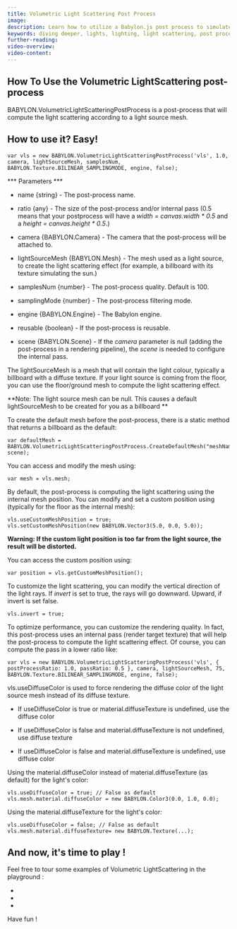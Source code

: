 ```yaml
---
title: Volumetric Light Scattering Post Process
image: 
description: Learn how to utilize a Babylon.js post process to simulate light scattering.
keywords: diving deeper, lights, lighting, light scattering, post process
further-reading:
video-overview:
video-content:
---
```


## How To Use the Volumetric LightScattering post-process
BABYLON.VolumetricLightScatteringPostProcess is a post-process that will compute the light scattering according to a light source mesh.

## How to use it? Easy! ##

```
var vls = new BABYLON.VolumetricLightScatteringPostProcess('vls', 1.0, camera, lightSourceMesh, samplesNum, BABYLON.Texture.BILINEAR_SAMPLINGMODE, engine, false);
```

*** Parameters ***

- name {string} - The post-process name.

- ratio {any} - The size of the post-process and/or internal pass (0.5 means that your postprocess will have a _width = canvas.width * 0.5_ and a _height = canvas.height * 0.5_.)

- camera {BABYLON.Camera} - The camera that the post-process will be attached to.

- lightSourceMesh {BABYLON.Mesh} - The mesh used as a light source, to create the light scattering effect (for example, a billboard with its texture simulating the sun.) 

- samplesNum {number} - The post-process quality. Default is 100.

- samplingMode {number} - The post-process filtering mode.

- engine {BABYLON.Engine} - The Babylon engine.

- reusable {boolean} - If the post-process is reusable.

- scene {BABYLON.Scene} - If the _camera_ parameter is null (adding the post-process in a rendering pipeline), the _scene_ is needed to configure the internal pass.

The lightSourceMesh is a mesh that will contain the light colour, typically a billboard with a diffuse texture.  If your light source is coming from the floor, you can use the floor/ground mesh to compute the light scattering effect.

**Note: The light source mesh can be null. This causes a default lightSourceMesh to be created for you as a billboard **

To create the default mesh before the post-process, there is a static method that returns a billboard as the default:

```
var defaultMesh = BABYLON.VolumetricLightScatteringPostProcess.CreateDefaultMesh("meshName", scene);
```

You can access and modify the mesh using:

```
var mesh = vls.mesh;
```

By default, the post-process is computing the light scattering using the internal mesh position.  You can modify and set a custom position using (typically for the floor as the internal mesh):

```
vls.useCustomMeshPosition = true;
vls.setCustomMeshPosition(new BABYLON.Vector3(5.0, 0.0, 5.0));
```

**Warning: If the custom light position is too far from the light source, the result will be distorted.**

You can access the custom position using:

```
var position = vls.getCustomMeshPosition();
```

To customize the light scattering, you can modify the vertical direction of the light rays. If _invert_ is set to true, the rays will go downward. Upward, if invert is set false.

```
vls.invert = true;
```

To optimize performance, you can customize the rendering quality. In fact, this post-process uses an internal pass (render target texture) that will help the post-process to compute the light scattering effect. Of course, you can compute the pass in a lower ratio like:

```
var vls = new BABYLON.VolumetricLightScatteringPostProcess('vls', { postProcessRatio: 1.0, passRatio: 0.5 }, camera, lightSourceMesh, 75, BABYLON.Texture.BILINEAR_SAMPLINGMODE, engine, false);
```

vls.useDiffuseColor is used to force rendering the diffuse color of the light source mesh instead of its diffuse texture.

- If useDiffuseColor is true or material.diffuseTexture is undefined, use the diffuse color

- If useDiffuseColor is false and material.diffuseTexture is not undefined, use diffuse texture

- If useDiffuseColor is false and material.diffuseTexture is undefined, use diffuse color

Using the material.diffuseColor instead of material.diffuseTexture (as default) for the light's color:

```
vls.useDiffuseColor = true; // False as default
vls.mesh.material.diffuseColor = new BABYLON.Color3(0.0, 1.0, 0.0);
```

Using the material.diffuseTexture for the light's color:

```
vls.useDiffuseColor = false; // False as default
vls.mesh.material.diffuseTexture= new BABYLON.Texture(...);
```

## And now, it's time to play ! ##

Feel free to tour some examples of Volumetric LightScattering in the playground :

- <Playground id="#AU5641" title="Basic Example" description="Simple example of adding a basic light scattering post process to your scene." image="/img/playgroundsAndNMEs/divingDeeperVolumetricLightScatterPP1.jpg"/>
- <Playground id="#HYFQJ" title="Spherical Harmonics as Source" description="Simple example of adding a light scattering post process with spherical harmonics as a source." image="/img/playgroundsAndNMEs/divingDeeperVolumetricLightScatterPP2.jpg"/>
- <Playground id="#UUXLX#37" title="VLS through CSG-created slots" description="Simple example of adding a light scattering post process through CSG-created slots." image="/img/playgroundsAndNMEs/divingDeeperVolumetricLightScatterPP3.jpg"/>

<!-- 
- [Colorful experiment]( https://www.babylonjs-playground.com/#1XOMH0)
- [Video texture as source]( https://www.babylonjs-playground.com/#1ELQC1)
- [Particles as source #1]( https://www.babylonjs-playground.com/#2L5DBX)
- [Particles as source #2]( https://www.babylonjs-playground.com/#MYY6S#5)
-->

Have fun !
